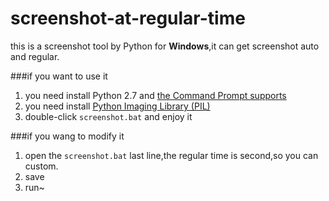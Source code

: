 # screenshot-at-regular-time

this is a screenshot tool by Python for **Windows**,it can get screenshot auto and regular.

###if you want to use it

1. you need install Python 2.7 and [the Command Prompt supports](http://stackoverflow.com/questions/4621255/how-do-i-run-a-python-program-in-the-command-prompt-in-windows-7)
2. you need install [Python Imaging Library (PIL)](http://www.pythonware.com/products/pil/)
3. double-click `screenshot.bat` and enjoy it

###if you wang to modify it

1. open the `screenshot.bat` last line,the regular time is second,so you can custom.
2. save 
3. run~
